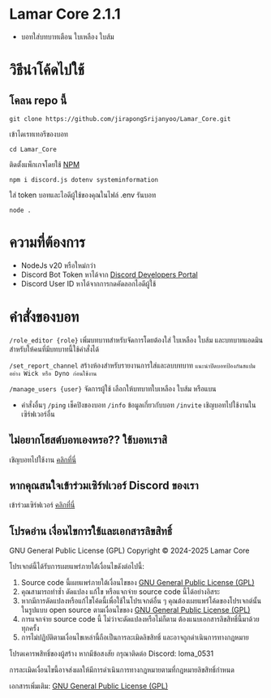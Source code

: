 # Lamar Core 2.1.1
- บอทใส่บทบาทเตือน ใบเหลือง ใบส้ม

# วิธีนำโค้ดไปใช้
## โคลน repo นี้
```
git clone https://github.com/jirapongSrijanyoo/Lamar_Core.git
```
เข้าไดเรทเทอรีของบอท
```
cd Lamar_Core
```
ติดตั้งแพ็กเกจโดยใช้ [NPM](https://www.npmjs.com/)
```
npm i discord.js dotenv systeminformation
```
ใส่ token บอทและไอดีผู้ใช้ของคุณในไฟล์ .env
รันบอท
```
node .
```
# ความที่ต้องการ
- NodeJs v20 หรือใหม่กว่า
- Discord Bot Token หาได้จาก [Discord Developers Portal](https://discord.com/developers/applications)
- Discord User ID หาได้จากการกดคัดลอกไอดีผู้ใช้
# คำสั่งของบอท
`/role_editor {role}` เพิ่มบทบาทสำหรับจัดการโดยต้องใส่ ใบเหลือง ใบส้ม และบทบาทแอดมินสำหรับให้คนที่มีบทบาทนี้ใช้คำสั่งได้

`/set_report_channel` สร้างห้องสำหรับรายงานการใส่และลบบทบาท `แนะนำปิดบอทป้องกันสแปมอย่าง Wick หรือ Dyno ก่อนใช้งาน`

`/manage_users {user}` จัดการผู้ใช้ เลือกให้บทบาทใบเหลือง ใบส้ม หรือแบน

- คำสั่งอื่นๆ `/ping` เช็คปิงของบอท `/info` ข้อมูลเกี่ยวกับบอท `/invite` เชิญบอทไปใช้งานในเซิร์ฟเวอร์อื่น
## ไม่อยากโฮสต์บอทเองหรอ?? ใช้บอทเราสิ
เชิญบอทไปใช้งาน [คลิกที่นี่](https://discord.com/oauth2/authorize?client_id=1270718428201877504)
## หากคุณสนใจเข้าร่วมเซิร์ฟเวอร์ Discord ของเรา
เข้าร่วมเซิร์ฟเวอร์ [คลิกที่นี่](https://discord.gg/cF3sXPHjzn)
## โปรดอ่าน เงื่อนไขการใช้และเอกสารลิขสิทธิ์
GNU General Public License (GPL) Copyright © 2024-2025 Lamar Core

โปรเจกต์นี้ได้รับการเผยแพร่ภายใต้เงื่อนไขดังต่อไปนี้:
1. Source code นี้เผยแพร่ภายใต้เงื่อนไขของ [GNU General Public License (GPL)](https://www.gnu.org/licenses/gpl-3.0.html)
2. คุณสามารถทำซ้ำ ดัดแปลง แก้ไข หรือแจกจ่าย source code นี้ได้อย่างอิสระ
3. หากมีการดัดแปลงหรือแก้ไขโค้ดนี้เพื่อใช้ในโปรเจกต์อื่น ๆ คุณต้องเผยแพร่โค้ดของโปรเจกต์นั้นในรูปแบบ open source ตามเงื่อนไขของ [GNU General Public License (GPL)](https://www.gnu.org/licenses/gpl-3.0.html)
4. การแจกจ่าย source code นี้ ไม่ว่าจะดัดแปลงหรือไม่ก็ตาม ต้องแนบเอกสารลิขสิทธิ์นี้มาด้วยทุกครั้ง
5. การไม่ปฏิบัติตามเงื่อนไขเหล่านี้ถือเป็นการละเมิดลิขสิทธิ์ และอาจถูกดำเนินการทางกฎหมาย

โปรดเคารพสิทธิ์ของผู้สร้าง หากมีข้อสงสัย กรุณาติดต่อ Discord: loma_0531

การละเมิดเงื่อนไขนี้อาจส่งผลให้มีการดำเนินการทางกฎหมายตามที่กฎหมายลิขสิทธิ์กำหนด

เอกสารเพิ่มเติม: [GNU General Public License (GPL)](https://www.gnu.org/licenses/gpl-3.0.html)
